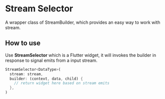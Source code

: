 # Stream Selector

A wrapper class of StreamBuilder, which provides an easy way to work with stream.

## How to use
Use **StreamSelector** which is a Flutter widget, it will invokes the builder in response to signal emits from a input stream.

```dart
StreamSelector<DataType>(
  stream: stream,
  builder: (context, data, child) {
    // return widget here based on stream emits
  },
)
```
